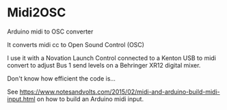 # Midi2OSC
Arduino midi to OSC converter 

It converts midi cc to Open Sound Control (OSC)

I use it with a Novation Launch Control connected to a Kenton USB to midi convert to adjust Bus 1 send levels on a Behringer XR12 digital mixer.

Don't know how efficient the code is...

See https://www.notesandvolts.com/2015/02/midi-and-arduino-build-midi-input.html on how to build an Arduino midi input.
